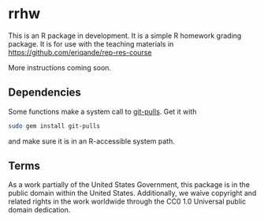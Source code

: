 # rrhw

This is an R package in development.  It is a simple R homework
grading package.  It is for use with the teaching materials in
https://github.com/eriqande/rep-res-course

More instructions coming soon.

## Dependencies

Some functions make a system call to
[git-pulls](https://github.com/schacon/git-pulls).  Get it with
```sh
sudo gem install git-pulls
```
and make sure it is in an R-accessible system path.


## Terms 

As a work partially of the United States Government, this package is in the
public domain within the United States. Additionally, we waive
copyright and related rights in the work worldwide through the CC0 1.0
Universal public domain dedication.
